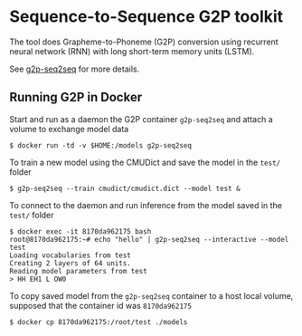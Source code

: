 # Sequence-to-Sequence G2P toolkit
The tool does Grapheme-to-Phoneme (G2P) conversion using recurrent neural network (RNN) with long short-term memory units (LSTM).

See [g2p-seq2seq](https://github.com/cmusphinx/g2p-seq2seq) for more details.

## Running G2P in Docker
Start and run as a daemon the G2P container `g2p-seq2seq` and attach a volume to exchange model data
```
$ docker run -td -v $HOME:/models g2p-seq2seq
```

To train a new model using the CMUDict and save the model in the `test/` folder
```
$ g2p-seq2seq --train cmudict/cmudict.dict --model test &
```

To connect to the daemon and run inference from the model saved in the `test/` folder
```
$ docker exec -it 8170da962175 bash
root@8170da962175:~# echo "hello" | g2p-seq2seq --interactive --model test
Loading vocabularies from test
Creating 2 layers of 64 units.
Reading model parameters from test
> HH EH1 L OW0
```

To copy saved model from the `g2p-seq2seq` container to a host local volume, supposed that the container id was `8170da962175`

```
$ docker cp 8170da962175:/root/test ./models
```